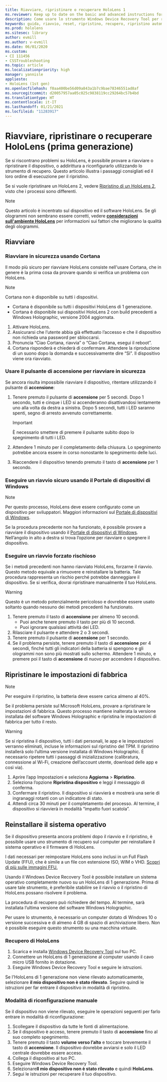 ```yaml
---
title: Riavviare, ripristinare o recuperare HoloLens 1
ms.reviewer: Keep up to date on the basic and advanced instructions for rebooting or resetting your HoloLens mixed reality device.
description: Come usare lo strumento Windows Device Recovery Tool per reinstallare il file immagine di HoloLens (prima generazione).
keywords: guida, riavvio, reset, ripristino, recupero, ripristino automatico, ciclo di alimentazione, HoloLens, spegnimento, wdrt, windows device recovery tool
ms.prod: hololens
ms.sitesec: library
author: evmill
ms.author: v-evmill
ms.date: 06/01/2020
ms.custom:
- CI 111456
- CSSTroubleshooting
ms.topic: article
ms.localizationpriority: high
manager: yannisle
appliesto:
- HoloLens (1st gen)
ms.openlocfilehash: f0aa400be56d09a843a1b7c9bae78346551ad8af
ms.sourcegitcommit: d20057957aa05c025c9838119cc29264bc57b4bd
ms.translationtype: HT
ms.contentlocale: it-IT
ms.lasthandoff: 01/21/2021
ms.locfileid: "11283917"
---
```

# Riavviare, ripristinare o recuperare HoloLens (prima generazione)

Se si riscontrano problemi su HoloLens, è possibile provare a riavviare o ripristinare il dispositivo, o addirittura a riconfigurarlo utilizzando lo strumento di recupero. Questo articolo illustra i passaggi consigliati ed il loro ordine di esecuzione per il ripristino.

Se si vuole ripristinare un HoloLens 2, vedere [Ripristino di un HoloLens 2](https://docs.microsoft.com/hololens/hololens-recovery), visto che i processi sono differenti.

> [!NOTE]
> Questo articolo è incentrato sul dispositivo ed il software HoloLens. Se gli ologrammi non sembrano essere corretti, vedere **[considerazioni sull'ambiente HoloLens](hololens-environment-considerations.md)** per informazioni sui fattori che migliorano la qualità degli ologrammi.

## Riavviare

### Riavviare in sicurezza usando Cortana

Il modo più sicuro per riavviare HoloLens consiste nell'usare Cortana, che in genere è la prima cosa da provare quando si verifica un problema con HoloLens.

> [!NOTE] 
> Cortana non è disponibile su tutti i dispositivi.
> - Cortana è disponibile su tutti i dispositivi HoloLens di 1 generazione. 
> - Cortana è disponibile sui dispositivi HoloLens 2 con build precedenti a Windows Holographic, versione 2004 aggiornata.

1. Attivare HoloLens.
1. Assicurarsi che l’utente abbia già effettuato l’accesso e che il dispositivo non richieda una password per sbloccarsi.
2. Pronuncia “Ciao Cortana, riavvia” o “Ciao Cortana, esegui il reboot”.
3. Cortana risponderà e chiederà di confermare. Attendere la riproduzione di un suono dopo la domanda e successivamente dire “Sì". Il dispositivo viene ora riavviato.

### Usare il pulsante di accensione per riavviare in sicurezza

Se ancora risulta impossibile riavviare il dispositivo, ritentare utilizzando il pulsante di **accensione**:

1. Tenere premuto il pulsante di **accensione** per 5 secondi. Dopo 1 secondo, tutti e cinque i LED si accenderanno disattivandosi lentamente uno alla volta da destra a sinistra. Dopo 5 secondi, tutti i LED saranno spenti, segno di arresto avvenuto correttamente.
      
   > [!IMPORTANT]
   > È necessario smettere di premere il pulsante subito dopo lo spegnimento di tutti i LED.
1. Attendere 1 minuto per il completamento della chiusura. Lo spegnimento potrebbe ancora essere in corso nonostante lo spegnimento delle luci.
2. Riaccendere il dispositivo tenendo premuto il tasto di **accensione** per 1 secondo.

### Eseguire un riavvio sicuro usando il Portale di dispositivi di Windows

> [!NOTE]
> Per questo processo, HoloLens deve essere configurato come un dispositivo per sviluppatori. Maggiori informazioni sul [Portale di dispositivi di Windows](https://docs.microsoft.com/windows/mixed-reality/using-the-windows-device-portal).

Se la procedura precedente non ha funzionato, è possibile provare a riavviare il dispositivo usando il [Portale di dispositivi di Windows](https://docs.microsoft.com/windows/mixed-reality/using-the-windows-device-portal). Nell’angolo in alto a destra si trova l’opzione per riavviare o spegnere il dispositivo.

### Eseguire un riavvio forzato rischioso

Se i metodi precedenti non hanno riavviato HoloLens, forzarne il riavvio. Questo metodo equivale a rimuovere e reinstallare la batteria. Tale procedura rappresenta un rischio perché potrebbe danneggiare il dispositivo. Se si verifica, dovrai ripristinare manualmente il tuo HoloLens.  

> [!WARNING]
> Questo è un metodo potenzialmente pericoloso e dovrebbe essere usato soltanto quando nessuno dei metodi precedenti ha funzionato.

1. Tenere premuto il tasto di **accensione** per almeno 10 secondi.
   - Puoi anche tenere premuto il tasto per più di 10 secondi.
   - Puoi ignorare qualsiasi attività dei LED.
1. Rilasciare il pulsante e attendere 2 o 3 secondi.
1. Tenere premuto il pulsante di **accensione** per 1 secondo.
1. Se il problema persiste, tenere premuto il tasto di **accensione** per 4 secondi, finché tutti gli indicatori della batteria si spengono e gli ologrammi non sono più mostrati sullo schermo. Attendere 1 minuto, e premere poi il tasto di **accensione** di nuovo per accendere il dispositivo.

## Ripristinare le impostazioni di fabbrica

> [!NOTE]
> Per eseguire il ripristino, la batteria deve essere carica almeno al 40%.

Se il problema persiste sul Microsoft HoloLens, provare a ripristinare le impostazioni di fabbrica. Questo processo mantiene inalterata la versione installata del software Windows Holographic e ripristina le impostazioni di fabbrica per tutto il resto.

>[!WARNING]
> Se si ripristina il dispositivo, tutti i dati personali, le app e le impostazioni verranno eliminati, incluse le informazioni sul ripristino del TPM. Il ripristino installerà solo l’ultima versione installata di Windows Holographic. È necessario ripetere tutti i passaggi di inizializzazione (calibratura, connessione al Wi-Fi, creazione dell’account utente, download delle app e così via).

1. Aprire l’app Impostazioni e seleziona **Aggiorna** > **Ripristino**.
1. Seleziona l’opzione **Ripristina dispositivo** e leggi il messaggio di conferma.
1. Confermare il ripristino. Il dispositivo si riavvierà e mostrerà una serie di ingranaggi rotanti con un indicatore di stato.
1. Attendi circa 30 minuti per il completamento del processo. Al termine, il dispositivo si riavvierà in modalità “impatto fuori scatola”.

## Reinstallare il sistema operativo

Se il dispositivo presenta ancora problemi dopo il riavvio e il ripristino, è possibile usare uno strumento di recupero sul computer per reinstallare il sistema operativo e il firmware di HoloLens.  

I dati necessari per reimpostare HoloLens sono inclusi in un Full Flash Update (FFU), che è simile a un file con estensione ISO, WIM o VHD. [Scopri di più sulle immagini FFU.](https://docs.microsoft.com/windows-hardware/manufacture/desktop/wim-vs-ffu-image-file-formats)

Usando il Windows Device Recovery Tool è possibile installare un sistema operativo completamente nuovo su un HoloLens di 1 generazione.  Prima di usare tale strumento, è preferibile stabilire se il riavvio o il ripristino di HoloLens possano risolvere il problema.

La procedura di recupero può richiedere del tempo. Al termine, sarà installata l’ultima versione del software Windows Holographic.

Per usare lo strumento, è necessario un computer dotato di Windows 10 o versione successiva e di almeno 4 GB di spazio di archiviazione libero. Non è possibile eseguire questo strumento su una macchina virtuale.

### Recupero di HoloLens

1. Scarica e installa [Windows Device Recovery Tool](https://support.microsoft.com/help/12379/windows-10-mobile-device-recovery-tool-faq) sul tuo PC.
1. Connettere un HoloLens di 1 generazione al computer usando il cavo micro USB fornito in dotazione.
1. Eseguire Windows Device Recovery Tool e seguire le istruzioni.

Se l'HoloLens di 1 generazione non viene rilevato automaticamente, selezionare **il mio dispositivo non è stato rilevato**. Seguire quindi le istruzioni per far entrare il dispositivo in modalità di ripristino.

### Modalità di riconfigurazione manuale

Se il dispositivo non viene rilevato, eseguire le operazioni seguenti per farlo entrare in modalità di riconfigurazione:

1. Scollegare il dispositivo da tutte le fonti di alimentazione.
1. Se il dispositivo è acceso, tenere premuto il tasto di **accensione** fino al suo completo spegnimento.
2. Tenere premuto il tasto **volume verso l’alto** e toccare brevemente il tasto di **accensione**. Il dispositivo dovrebbe avviarsi e solo il LED centrale dovrebbe essere acceso.
3. Collega il dispositivo al tuo PC.
4. Eseguire Windows Device Recovery Tool.
5. Selezionare**Il mio dispositivo non è stato rilevato** e quindi **HoloLens**. 
6. Segui le istruzioni per recuperare il tuo dispositivo.
